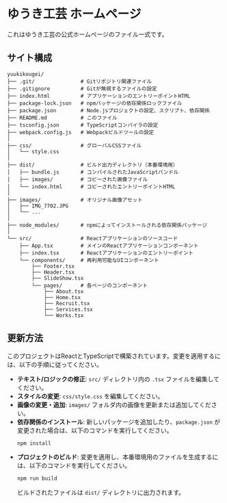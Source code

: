 # ゆうき工芸 ホームページ

これはゆうき工芸の公式ホームページのファイル一式です。

## サイト構成

```
yuukikougei/
├── .git/               # Gitリポジトリ関連ファイル
├── .gitignore          # Gitが無視するファイルの設定
├── index.html          # アプリケーションのエントリーポイントHTML
├── package-lock.json   # npmパッケージの依存関係ロックファイル
├── package.json        # Node.jsプロジェクトの設定、スクリプト、依存関係
├── README.md           # このファイル
├── tsconfig.json       # TypeScriptコンパイラの設定
├── webpack.config.js   # Webpackビルドツールの設定
│
├── css/                # グローバルCSSファイル
│   └── style.css
│
├── dist/               # ビルド出力ディレクトリ（本番環境用）
│   ├── bundle.js       # コンパイルされたJavaScriptバンドル
│   ├── images/         # コピーされた画像ファイル
│   └── index.html      # コピーされたエントリーポイントHTML
│
├── images/             # オリジナル画像アセット
│   ├── IMG_7702.JPG
│   └── ...
│
├── node_modules/       # npmによってインストールされる依存関係パッケージ
│
└── src/                # Reactアプリケーションのソースコード
    ├── App.tsx         # メインのReactアプリケーションコンポーネント
    ├── index.tsx       # Reactアプリケーションのエントリーポイント
    └── components/     # 再利用可能なUIコンポーネント
        ├── Footer.tsx
        ├── Header.tsx
        ├── SlideShow.tsx
        └── pages/      # 各ページのコンポーネント
            ├── About.tsx
            ├── Home.tsx
            ├── Recruit.tsx
            ├── Services.tsx
            └── Works.tsx
```

## 更新方法

このプロジェクトはReactとTypeScriptで構築されています。変更を適用するには、以下の手順に従ってください。

- **テキスト/ロジックの修正**: `src/` ディレクトリ内の `.tsx` ファイルを編集してください。
- **スタイルの変更**: `css/style.css` を編集してください。
- **画像の変更・追加**: `images/` フォルダ内の画像を更新または追加してください。
- **依存関係のインストール**: 新しいパッケージを追加したり、`package.json` が変更された場合は、以下のコマンドを実行してください。
  ```bash
  npm install
  ```
- **プロジェクトのビルド**: 変更を適用し、本番環境用のファイルを生成するには、以下のコマンドを実行してください。
  ```bash
  npm run build
  ```
  ビルドされたファイルは `dist/` ディレクトリに出力されます。